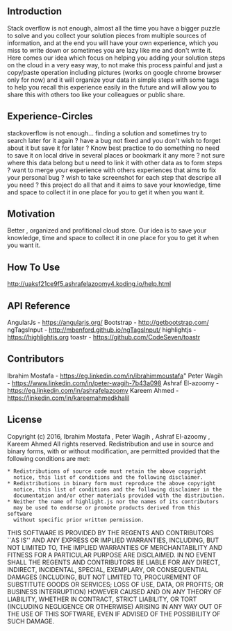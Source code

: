 ## Introduction
Stack overflow is not enough, almost all the time you have a bigger puzzle to solve and you collect your solution pieces from multiple sources of information, and at the end you will have your own experience, which you miss to write down or sometimes you are lazy like me and don't write it. 
Here comes our idea which focus on helping you adding your solution steps on the cloud in a very easy way, to not make this process painful and just a copy/paste operation including pictures (works on google chrome browser only for now) and it will organize your data in simple steps with some tags to help you recall this experience easily in the future and will allow you to share this with others too like your colleagues or public share.

## Experience-Circles
stackoverflow is not enough...
finding a solution and sometimes try to search later for it again ?
have a bug not fixed and you don't wish to forget about it but save it for later ?
Know best practice to do something no need to save it on local drive in several places or bookmark it any more ?
not sure where this data belong but u need to link it with other data as to form steps ?
want to merge your experience with others experiences that aims to fix your personal bug ?
wish to take screenshot for each step that descripe all you need ?
this project do all that and it aims to save your knowledge, time and space to collect it in one place for you to get it when you want it.

## Motivation

Better , organized and profitional cloud store.
Our idea is to save your knowledge, time and space to collect it in one place for you to get it when you want it.

## How To Use

http://uaksf21ce9f5.ashrafelazoomy4.koding.io/help.html

## API Reference

AngularJs - https://angularjs.org/
Bootstrap - http://getbootstrap.com/
ngTagsInput - http://mbenford.github.io/ngTagsInput/
highlightjs - https://highlightjs.org
toastr - https://github.com/CodeSeven/toastr

## Contributors

Ibrahim Mostafa - https://eg.linkedin.com/in/ibrahimmoustafa"
Peter Wagih - https://www.linkedin.com/in/peter-wagih-7b43a098
Ashraf El-azoomy - https://eg.linkedin.com/in/ashrafelazoomy
Kareem Ahmed - https://linkedin.com/in/kareemahmedkhalil

## License

Copyright (c) 2016, Ibrahim Mostafa , Peter Wagih , Ashraf El-azoomy , Kareem Ahmed
All rights reserved.
Redistribution and use in source and binary forms, with or without
modification, are permitted provided that the following conditions are met:

    * Redistributions of source code must retain the above copyright
      notice, this list of conditions and the following disclaimer.
    * Redistributions in binary form must reproduce the above copyright
      notice, this list of conditions and the following disclaimer in the
      documentation and/or other materials provided with the distribution.
    * Neither the name of highlight.js nor the names of its contributors 
      may be used to endorse or promote products derived from this software 
      without specific prior written permission.

THIS SOFTWARE IS PROVIDED BY THE REGENTS AND CONTRIBUTORS ``AS IS'' AND ANY
EXPRESS OR IMPLIED WARRANTIES, INCLUDING, BUT NOT LIMITED TO, THE IMPLIED
WARRANTIES OF MERCHANTABILITY AND FITNESS FOR A PARTICULAR PURPOSE ARE
DISCLAIMED. IN NO EVENT SHALL THE REGENTS AND CONTRIBUTORS BE LIABLE FOR ANY
DIRECT, INDIRECT, INCIDENTAL, SPECIAL, EXEMPLARY, OR CONSEQUENTIAL DAMAGES
(INCLUDING, BUT NOT LIMITED TO, PROCUREMENT OF SUBSTITUTE GOODS OR SERVICES;
LOSS OF USE, DATA, OR PROFITS; OR BUSINESS INTERRUPTION) HOWEVER CAUSED AND
ON ANY THEORY OF LIABILITY, WHETHER IN CONTRACT, STRICT LIABILITY, OR TORT
(INCLUDING NEGLIGENCE OR OTHERWISE) ARISING IN ANY WAY OUT OF THE USE OF THIS
SOFTWARE, EVEN IF ADVISED OF THE POSSIBILITY OF SUCH DAMAGE.
